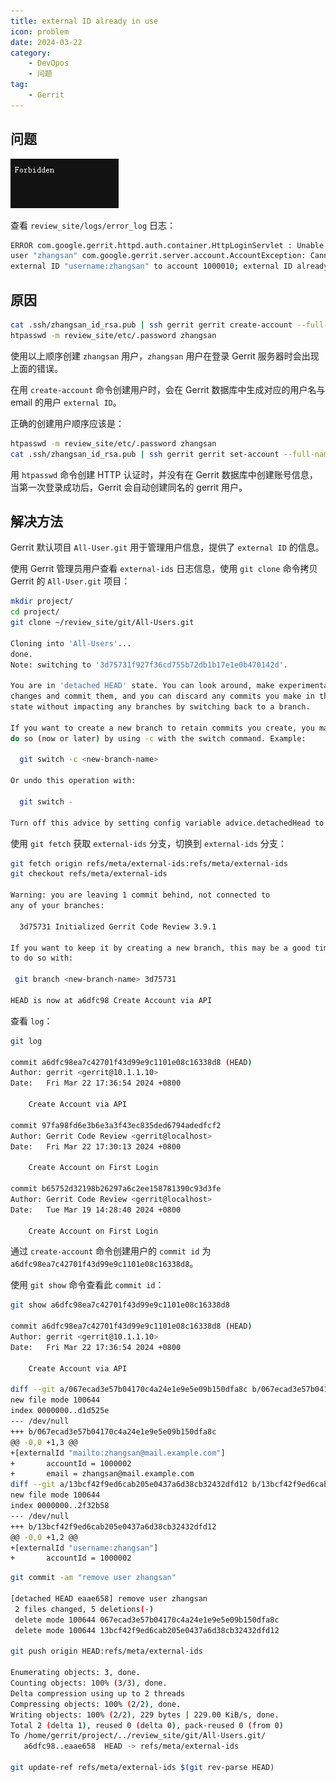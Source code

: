 ```yaml
---
title: external ID already in use
icon: problem
date: 2024-03-22
category:
    - DevOpos
    - 问题
tag:
    - Gerrit
---
```


## 问题

![Forbidden](../assets/forbidden.jpg)

查看 `review_site/logs/error_log` 日志：

```bash
ERROR com.google.gerrit.httpd.auth.container.HttpLoginServlet : Unable to authenticate 
user "zhangsan" com.google.gerrit.server.account.AccountException: Cannot assign 
external ID "username:zhangsan" to account 1000010; external ID already in use.
```

## 原因

```bash
cat .ssh/zhangsan_id_rsa.pub | ssh gerrit gerrit create-account --full-name zhangsan --email zhangsan@mail.example.com --ssh-key - zhangsan
htpasswd -m review_site/etc/.password zhangsan
```

使用以上顺序创建 `zhangsan` 用户，`zhangsan` 用户在登录 Gerrit 服务器时会出现上面的错误。

在用 `create-account` 命令创建用户时，会在 Gerrit 数据库中生成对应的用户名与 email 的用户 `external ID`。

正确的创建用户顺序应该是：

```bash
htpasswd -m review_site/etc/.password zhangsan
cat .ssh/zhangsan_id_rsa.pub | ssh gerrit gerrit set-account --full-name zhangsan --add-email zhangsan@mail.example.com --add-ssh-key - zhangsan
```

用 `htpasswd` 命令创建 HTTP 认证时，并没有在 Gerrit 数据库中创建账号信息，当第一次登录成功后，Gerrit 会自动创建同名的 gerrit 用户。

## 解决方法

Gerrit 默认项目 `All-User.git` 用于管理用户信息，提供了 `external ID` 的信息。

使用 Gerrit 管理员用户查看 `external-ids` 日志信息，使用 `git clone` 命令拷贝 Gerrit 的 `All-User.git` 项目：

```bash
mkdir project/
cd project/
git clone ~/review_site/git/All-Users.git 

Cloning into 'All-Users'...
done.
Note: switching to '3d75731f927f36cd755b72db1b17e1e0b470142d'.

You are in 'detached HEAD' state. You can look around, make experimental
changes and commit them, and you can discard any commits you make in this
state without impacting any branches by switching back to a branch.

If you want to create a new branch to retain commits you create, you may
do so (now or later) by using -c with the switch command. Example:

  git switch -c <new-branch-name>

Or undo this operation with:

  git switch -

Turn off this advice by setting config variable advice.detachedHead to false
```

使用 `git fetch` 获取 `external-ids` 分支，切换到 `external-ids` 分支：

```bash
git fetch origin refs/meta/external-ids:refs/meta/external-ids
git checkout refs/meta/external-ids

Warning: you are leaving 1 commit behind, not connected to
any of your branches:

  3d75731 Initialized Gerrit Code Review 3.9.1

If you want to keep it by creating a new branch, this may be a good time
to do so with:

 git branch <new-branch-name> 3d75731

HEAD is now at a6dfc98 Create Account via API
```

查看 `log`：

```bash
git log

commit a6dfc98ea7c42701f43d99e9c1101e08c16338d8 (HEAD)
Author: gerrit <gerrit@10.1.1.10>
Date:   Fri Mar 22 17:36:54 2024 +0800

    Create Account via API

commit 97fa98fd6e3b6e3a3f43ec835ded6794adedfcf2
Author: Gerrit Code Review <gerrit@localhost>
Date:   Fri Mar 22 17:30:13 2024 +0800

    Create Account on First Login

commit b65752d32198b26297a6c2ee158781390c93d3fe
Author: Gerrit Code Review <gerrit@localhost>
Date:   Tue Mar 19 14:28:40 2024 +0800

    Create Account on First Login
```

通过 `create-account` 命令创建用户的 `commit id` 为 `a6dfc98ea7c42701f43d99e9c1101e08c16338d8`。

使用 `git show` 命令查看此 `commit id`：

```bash
git show a6dfc98ea7c42701f43d99e9c1101e08c16338d8

commit a6dfc98ea7c42701f43d99e9c1101e08c16338d8 (HEAD)
Author: gerrit <gerrit@10.1.1.10>
Date:   Fri Mar 22 17:36:54 2024 +0800

    Create Account via API

diff --git a/067ecad3e57b04170c4a24e1e9e5e09b150dfa8c b/067ecad3e57b04170c4a24e1e9e5e09b150dfa8c
new file mode 100644
index 0000000..d1d525e
--- /dev/null
+++ b/067ecad3e57b04170c4a24e1e9e5e09b150dfa8c
@@ -0,0 +1,3 @@
+[externalId "mailto:zhangsan@mail.example.com"]
+       accountId = 1000002
+       email = zhangsan@mail.example.com
diff --git a/13bcf42f9ed6cab205e0437a6d38cb32432dfd12 b/13bcf42f9ed6cab205e0437a6d38cb32432dfd12
new file mode 100644
index 0000000..2f32b58
--- /dev/null
+++ b/13bcf42f9ed6cab205e0437a6d38cb32432dfd12
@@ -0,0 +1,2 @@
+[externalId "username:zhangsan"]
+       accountId = 1000002
```


```bash
git commit -am "remove user zhangsan"

[detached HEAD eaae658] remove user zhangsan
 2 files changed, 5 deletions(-)
 delete mode 100644 067ecad3e57b04170c4a24e1e9e5e09b150dfa8c
 delete mode 100644 13bcf42f9ed6cab205e0437a6d38cb32432dfd12

git push origin HEAD:refs/meta/external-ids

Enumerating objects: 3, done.
Counting objects: 100% (3/3), done.
Delta compression using up to 2 threads
Compressing objects: 100% (2/2), done.
Writing objects: 100% (2/2), 229 bytes | 229.00 KiB/s, done.
Total 2 (delta 1), reused 0 (delta 0), pack-reused 0 (from 0)
To /home/gerrit/project/../review_site/git/All-Users.git/
   a6dfc98..eaae658  HEAD -> refs/meta/external-ids

git update-ref refs/meta/external-ids $(git rev-parse HEAD)
```
